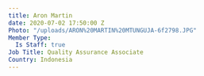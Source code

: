 ```yaml
---
title: Aron Martin
date: 2020-07-02 17:50:00 Z
Photo: "/uploads/ARON%20MARTIN%20MTUNGUJA-6f2798.JPG"
Member Type:
  Is Staff: true
Job Title: Quality Assurance Associate
Country: Indonesia
---
```


